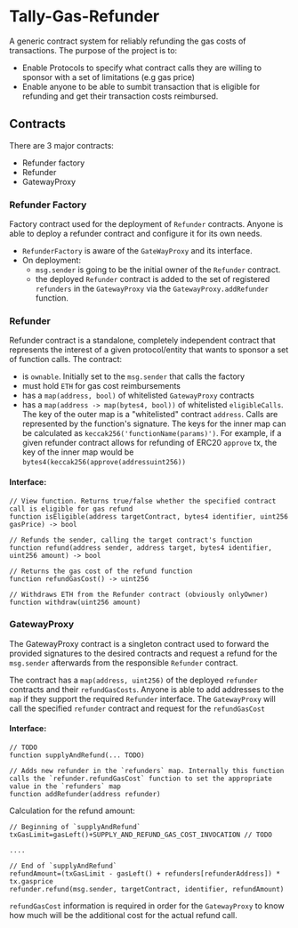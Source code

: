 # Tally-Gas-Refunder
A generic contract system for reliably refunding the gas costs of transactions. The purpose of the project is to:
- Enable Protocols to specify what contract calls they are willing to sponsor with a set of limitations (e.g gas price)
- Enable anyone to be able to sumbit transaction that is eligible for refunding and get their transaction costs reimbursed.

## Contracts

There are 3 major contracts:
-  Refunder factory
-  Refunder
-  GatewayProxy

### Refunder Factory
Factory contract used for the deployment of `Refunder` contracts. Anyone is able to deploy a refunder contract and configure it for its own needs.
- `RefunderFactory` is aware of the `GateWayProxy` and its interface.
- On deployment:
  - `msg.sender` is going to be the initial owner of the `Refunder` contract.  
  - the deployed `Refunder` contract is added to the set of registered `refunders` in the `GatewayProxy` via the `GatewayProxy.addRefunder` function.

### Refunder
Refunder contract is a standalone, completely independent contract that represents the interest of a given protocol/entity that wants to sponsor a set of function calls.
The contract:
- is `ownable`. Initially set to the `msg.sender` that calls the factory
- must hold `ETH` for gas cost reimbursements
- has a `map(address, bool)` of whitelisted `GatewayProxy` contracts
- has a `map(address -> map(bytes4, bool))` of whitelisted `eligibleCalls`. The key of the outer map is a "whitelisted" contract `address`. Calls are represented by the function's signature. The keys for the inner map can be calculated as `keccak256('functionName(params)')`. For example, if a given refunder contract allows for refunding of ERC20 `approve` tx, the key of the inner map would be `bytes4(keccak256(approve(addressuint256))`

#### Interface:
```
// View function. Returns true/false whether the specified contract call is eligible for gas refund
function isEligible(address targetContract, bytes4 identifier, uint256 gasPrice) -> bool

// Refunds the sender, calling the target contract's function
function refund(address sender, address target, bytes4 identifier, uint256 amount) -> bool

// Returns the gas cost of the refund function
function refundGasCost() -> uint256

// Withdraws ETH from the Refunder contract (obviously onlyOwner)
function withdraw(uint256 amount)
```

### GatewayProxy
The GatewayProxy contract is a singleton contract used to forward the provided signatures to the desired contracts and request a refund for the `msg.sender` afterwards from the responsible `Refunder` contract.

The contract has a `map(address, uint256)` of the deployed `refunder` contracts and their `refundGasCosts`. Anyone is able to add addresses to the `map` if they support the required `Refunder` interface. The `GatewayProxy` will call the specified `refunder` contract and request for the `refundGasCost` 

#### Interface:
```
// TODO
function supplyAndRefund(... TODO)

// Adds new refunder in the `refunders` map. Internally this function calls the `refunder.refundGasCost` function to set the appropriate value in the `refunders` map
function addRefunder(address refunder) 

```

Calculation for the refund amount:
```
// Beginning of `supplyAndRefund`
txGasLimit=gasLeft()+SUPPLY_AND_REFUND_GAS_COST_INVOCATION // TODO

....

// End of `supplyAndRefund`
refundAmount=(txGasLimit - gasLeft() + refunders[refunderAddress]) * tx.gasprice
refunder.refund(msg.sender, targetContract, identifier, refundAmount)
```

`refundGasCost` information is required in order for the `GatewayProxy` to know how much will be the additional cost for the actual refund call.
